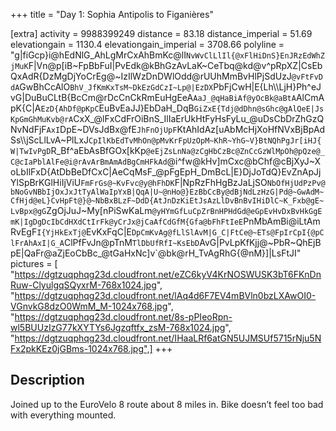 +++
title = "Day 1: Sophia Antipolis to Figanières"

[extra]
activity = 9988399249
distance = 83.18
distance_imperial = 51.69
elevationgain = 1130.4
elevationgain_imperial = 3708.66
polyline = "g|fiGcp}i@hEdNlG_AhLgMrCxAhBmKc@lI`NvWvClLlIl{@xFlHiDnS}EnJRzEdWhZjMuK`F|Vn@p[iB~FpBbFuI|PvEdk@kBhGzAvLaK~CeTbq@kd@v^pRpXZ|CsEbQxAdR{DzMgDjYoCrEg@~IzIlWzDnDWlOdd@rUUhMmBvHlPjSdUzJ`@vFtFvDdA`GwBhCcAlO`BhV_JfKmKxTsM~DkEzGdCzI~Lp@|EzDX`PbFjCwH|E{Lh\\\\LjH}Ph^eJvG|DuBuCLtB{BcCm@rDcCnCkRmEuHgEeA`AaJ_@qHaBiAf@yOcBk@aBtA`AlCmApK{C|A`EzD{AhDf@pKpC`EuBvEaJJ}EbDaH_DqB`GiZxE{Tdj@dDhn@sGhc@gAlQeE|JsKpGmGhMuKvb@rA`CxX_@lFxCdFrOiBnS_IlIaErUkHtFyHsFyLu_@uDsCbDrZhGzQNvNdFjF`AxI`DpE~DVsJdBx@fE`JhFnOjUpF`KtAhIdAz[uAbMcHjXoHfNVxBjBpAdSs\\\\jScLlLvA~PlLxJ`CpIlKbEdTvMhOn@pMvKrFpUzOpM~KhR~YhG~V}BtNQhPgJr[iHJ{W|TwIvPgD`R_Bf^aEbAsBfGOx[kKp`@eEjZsLnNa@zCgHbCzBc@ZnCcGzWlMpOh@pQze@_C@cIaPblAlFe@i@rAvArBmAmAdBgCmHFkAd`@i^fw@kHv]mCxc@bChf@cBjXyJ~XoLbIlFxD{AtDbBeDfCxC|AeCqMsF_@pFgEpH_DmBcL|E}DjJoTdQ}EvZnApJjYlSpBrKGlHiIjViU`FmFrGs@~KvFvc@y@hFhDK`F|NpRzFhHgBzJaLjSO`NbOfHjUdPzPv@bNoGvNBbIjOxJxJtTyAlWaIpYxB|QqA|U~@nHo@}EzBbCcBy@dBjNdLzHzG|Pd@~GwAdM~CfHjd@eL}CvHpFt@}@~NbBxBLzF~DdD{AtJnDzKiEtJsAzLlDvBnBvIHiDlC~K_Fxb@gE~LvBpx@gG`ZgOjJuJ~My[nPiSwKaLm`@yHYmGfLuCpZrBnHPHdGd@eGpEvHvDxBvHkGgEmK|IgDgDcIbCdHXdCtIrFk@yCrJx@jCaAfCdGfM{Gfa@bFhFtIeE`PnMbAmBi@iLtAmRvEgF`I{YjHkExTj@`EvKxFqC|E`DpCmKvAg@fLlSlAvM|G_C|FtCe@~ETs@FpIrCpI{@pClFrAhAxI|G_A`ClPfFvJn@pTnM`TlDbUfRfI~KsEbD`AvG|PvLpKfKjj@~PbR~QhEjBpE|QaFr@aZjEoCbBc_@tGaHxNc]v`@bk@rH_TvAgRhG{@nM}]|LsFtJI"
pictures = [ "https://dgtzuqphqg23d.cloudfront.net/eZC6kyV4KrNOSWUSK3bT6FKnDnRuw-ClyulgqSQyxrM-768x1024.jpg", "https://dgtzuqphqg23d.cloudfront.net/lAq4d6F7EV4mBVln0bzLXAwOI0-VGnvkG8dzO0WmM_M-1024x768.jpg", "https://dgtzuqphqg23d.cloudfront.net/8s-pPIeoRpn-wl5BUUzIzG77kXYTYs6Jgzqftfx_zsM-768x1024.jpg", "https://dgtzuqphqg23d.cloudfront.net/IHaaLRf6atGN5UJMSUf5715rNju5NFx2pkKEz0jGBms-1024x768.jpg",]
+++

## Description

Joined up to the EuroVelo 8 route about 8 miles in. Bike doesn’t feel too bad with everything mounted.
